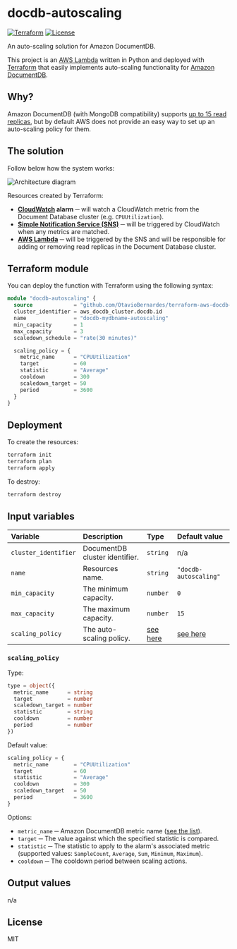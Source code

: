 # docdb-autoscaling

[![Terraform](https://github.com/theuves/docdb-autoscaling/actions/workflows/terraform.yml/badge.svg)](https://github.com/theuves/docdb-autoscaling/actions/workflows/terraform.yml)
[![License](https://img.shields.io/github/license/theuves/docdb-autoscaling)](https://github.com/theuves/docdb-autoscaling/blob/master/LICENSE)

An auto-scaling solution for Amazon DocumentDB.

This project is an [AWS Lambda](https://aws.amazon.com/lambda/) written in Python and deployed with [Terraform](https://www.terraform.io/) that easily implements auto-scaling functionality for [Amazon DocumentDB](https://aws.amazon.com/documentdb/).

## Why?

Amazon DocumentDB (with MongoDB compatibility) supports [up to 15 read replicas](https://docs.aws.amazon.com/documentdb/latest/developerguide/replication.html), but by default AWS does not provide an easy way to set up an auto-scaling policy for them.

## The solution

Follow below how the system works:

![Architecture diagram](./assets/diagram.png)

Resources created by Terraform:

- **[CloudWatch](https://aws.amazon.com/cloudwatch/) alarm** ─ will watch a CloudWatch metric from the Document Database cluster (e.g. `CPUUtilization`).
- **[Simple Notification Service (SNS)](https://aws.amazon.com/sns/)** ─ will be triggered by CloudWatch when any metrics are matched.
- **[AWS Lambda](https://aws.amazon.com/lambda/)** ─ will be triggered by the SNS and will be responsible for adding or removing read replicas in the Document Database cluster.

## Terraform module

You can deploy the function with Terraform using the following syntax:

```terraform
module "docdb-autoscaling" {
  source             = "github.com/OtavioBernardes/terraform-aws-docdb-autoscaling"
  cluster_identifier = aws_docdb_cluster.docdb.id
  name               = "docdb-mydbname-autoscaling"
  min_capacity       = 1
  max_capacity       = 3
  scaledown_schedule = "rate(30 minutes)"

  scaling_policy = {
    metric_name      = "CPUUtilization"
    target           = 60
    statistic        = "Average"
    cooldown         = 300
    scaledown_target = 50
    period           = 3600
  }
}
```

## Deployment

To create the resources:

```bash
terraform init
terraform plan
terraform apply
```

To destroy:

```bash
terraform destroy
```

## Input variables

| Variable | Description | Type | Default value |
|:---|:---|:---|:---|
| `cluster_identifier` | DocumentDB cluster identifier. | `string` | n/a |
| `name` | Resources name. | `string` | `"docdb-autoscaling"` |
| `min_capacity` | The minimum capacity. | `number` | `0` |
| `max_capacity` | The maximum capacity. | `number` | `15` |
| `scaling_policy` | The auto-scaling policy. | [see here](#scaling_policy) | [see here](#scaling_policy) |

### `scaling_policy`

Type:

```terraform
type = object({
  metric_name      = string
  target           = number
  scaledown_target = number
  statistic        = string
  cooldown         = number
  period           = number
})
```

Default value:

```terraform
scaling_policy = {
  metric_name        = "CPUUtilization"
  target             = 60
  statistic          = "Average"
  cooldown           = 300
  scaledown_target   = 50
  period             = 3600
}
```

Options:

- `metric_name` ─ Amazon DocumentDB metric name ([see the list](https://docs.aws.amazon.com/documentdb/latest/developerguide/cloud_watch.html)).
- `target` ─ The value against which the specified statistic is compared.
- `statistic` ─ The statistic to apply to the alarm's associated metric (supported values: `SampleCount`, `Average`, `Sum`, `Minimum`, `Maximum`). 
- `cooldown` ─ The cooldown period between scaling actions.

## Output values

n/a

## License

MIT
